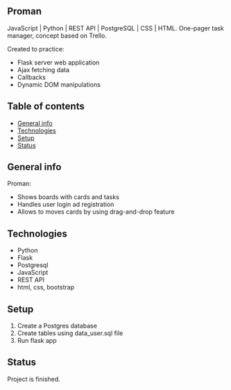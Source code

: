 ## Proman
JavaScript | Python | REST API | PostgreSQL | CSS | HTML.
One-pager task manager, concept based on Trello.

Created to practice:
* Flask server web application
* Ajax fetching data
* Callbacks
* Dynamic DOM manipulations

## Table of contents
* [General info](#general-info)
* [Technologies](#technologies)
* [Setup](#setup)
* [Status](#status)

## General info
Proman:
* Shows boards with cards and tasks 
* Handles user login ad registration
* Allows to moves cards by using drag-and-drop feature

## Technologies
* Python
* Flask
* Postgresql
* JavaScript
* REST API
* html, css, bootstrap

## Setup
1. Create a Postgres database
2. Create tables using data_user.sql file
3. Run flask app

## Status
Project is finished.

